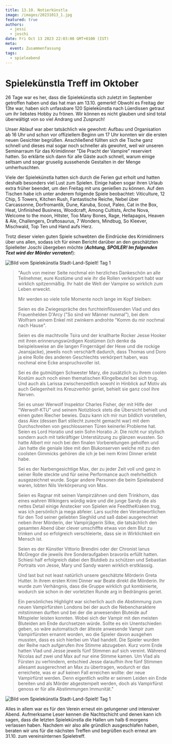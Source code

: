 ```yaml
---
title: 13.10. Notierkünstla
image: /images/20231013_1.jpg
featured: true
authors:
  - jessi
  - joschi
date: Fri Oct 13 2023 22:03:00 GMT+0100 (IST)
meta:
  event: Zusammenfassung
tags:
  - spieleabend
---
```


# Spielekünstla Treff im Oktober

26 Tage war es her, dass die Spielekünstla sich zuletzt im September getroffen haben und das hat man am 13.10. gemerkt! Obwohl es Freitag der 13te war, haben sich unfassbare 120 Spielekünstla nach Lüerdissen getraut um ihr liebstes Hobby zu frönen. Wir können es nicht glauben und sind total überwältigt von so viel Andrang und Zuspruch!

Unser Ablauf war aber tatsächlich wie gewohnt: Aufbau und Organisation ab 16 Uhr und schon vor offiziellem Beginn um 17 Uhr konnten wir die ersten neuen Gesichter begrüßen. Anschließend füllten sich die Tische ganz schnell und dieses mal sogar noch schneller als gewohnt, weil wir unseren Seminarraum für das Krimidinner "Die Pracht der Vampire" reserviert hatten. So erklärte sich dann für alle Gäste auch schnell, warum einige seltsam und sogar gruselig aussehende Gestalten in der Menge umherhuschten.

Viele der Spielekünstla hatten sich durch die Ferien gut erholt und hatten deshalb besonders viel Lust zum Spielen. Einige haben sogar ihren Urlaub extra früher beendet, um den Freitag mit uns genießen zu können. Auf den Tischen habe ich unter anderem folgende Spiele beobachtet: Viticulture, 12 Chip, 5 Towers, Kitchen Rush, Fantastische Reiche, Nebel über Carcassonne, Dorfromantik, Dune, Karuba, Scout, Paleo, Cat in the Box, Heat, Unfinished Business, Woodcraft, Among Cultists, Arche Nova, Welcome to the moon, Hitster, Too Many Bones, Rage, Hellapagos, Heaven & Ale, Challengers, Draftosaurus, 7 Wonders, Mindbug, So Kleever, Mischwald, Top Ten und Hand aufs Herz.

Trotz dieser vielen guten Spiele schwebten die Eindrücke des Krimidinners über uns allen, sodass ich für einen Bericht darüber an den geschätzten Spielleiter Joschi übergeben möchte (***Achtung, SPOILER! Im folgenden Text wird der Mörder verraten!***):

![Bild vom Spielekünstla Stadt-Land-Spielt! Tag 1](/images/20231013_2.jpg)

> "Auch von meiner Seite nochmal ein herzliches Dankeschön an alle Teilnehmer, eure Kostüme und wie ihr die Rollen verkörpert habt war wirklich spitzenmäßig. Ihr habt die Welt der Vampire so wirklich zum Leben erweckt.
> 
> Mir werden so viele tolle Momente noch lange im Kopf bleiben:
> 
> Seien es die Zwiegespräche des furchteinflössenden Vlad und des Frauenhelden D'Arcy ("So sind wir Männer nunmal"), bei dem Wolfram seinem Enkel mit zwinkern androhte "Komm du mir nochmal nach Hause".
> 
> Seien es die machtvolle Tsira und der knallharte Rocker Jesse Hooker mit ihren erinnerungswürdigen Kostümen (ich denke da beispielsweise an die langen Fingernägel der Hexe und die rockige Jeansjacke), jeweils noch verschärft dadurch, dass Thomas und Doro ja eine Rolle des anderen Geschlechts verkörpert haben, was nochmal eine Ecke anspruchsvoller ist.
> 
> Sei es die gutmütigen Schwester Mary, die zusätzlich zu ihrem coolen Kostüm auch noch einen thematischen Klingelbeutel bei sich trug. Und auch als Larissa zwischenzeitlich sowohl in Hinblick auf Motiv als auch Gelegenheit ins Kreuzverhör geriet, behielt sie ganz cool ihre Nerven.
> 
> Sei es unser Werwolf Inspektor Charles Fisher, der mit Hilfe der "Werwolf-KTU" und seinem Notizblock stets die Übersicht behielt und einen guten Riecher bewies. Dazu kann ich mir nun bildlich vorstellen, dass Alex (dessen Bart stilecht zurecht gemacht war) mit dem Durchschreiten von geschlossenen Türen keinerlei Probleme hat.
> Seien es Lord Horatio und sein Sohn Horatio Jr. Die nicht nur stylisch sondern auch mit tatkräftiger Unterstützung zu glänzen wussten. So hatte Albert mir noch bei den finalen Vorbereitungen geholfen und Jan hatte die geniale Idee mit den Blukonserven welche mit zu den coolsten Gimmicks gehören die ich je bei nem Krimi Dinner erlebt habe.
> 
> Sei es der Narbengesichtige Max, der zu jeder Zeit voll und ganz in seiner Rolle steckte und für seine Performance auch mehrheitlich ausgezeichnet wurde. Sogar andere Personen die beim Spieleabend waren, lobten Nils Verkörperung von Max.
> 
> Seien es Ragnar mit seinen Vampirzähnen und dem Trinkhorn, das eines wahren Wikingers würdig wäre und die junge Sandy die als nettes Detail einige Anstecker von Spielen wie FeedtheKraken trug, was ich persönlich ja mega abfeier. Lars suchte den Verantwortlichen für den Tod seiner geliebten Sieghild und saß dabei ausgerechnet neben ihrer Mörderin, der Vampirjägerin Silke, die tatsächlich den gesamten Abend über clever umschiffte etwas von dem Blut zu trinken und so erfolgreich verschleierte, dass sie in Wirklichkeit ein Mensch ist.
> 
> Seien es der Künstler Vittorio Brendini oder der Chronist Ianus McGregor die jeweils ihre Sonderaufgaben bravorös erfüllt hatten. Schiesi half erfolgreich dabei den Blutdieb zu schützen und Sebastian Portraits von Jesse, Mary und Sandy waren wirklich erstklassig.
> 
> Und last but not least natürlich unsere geschätzte Mörderin Greta Hutter. In ihrem ersten Krimi Dinner war Beate direkt die Mörderin. Ihr wurde zum Verhängnis, dass die Gruppe wirklich gut kombinierte, wodurch sie schon in der vorletzten Runde arg in Bedrängnis geriet.
> 
> Ein persönliches Highlight war sicherlich auch die Abstimmung zum neuen Vampirfürsten Londons bei der auch die Nebencharaktere mitstimmen durften und bei der die anwesenden Bluteide auf Mitspieler leisten konnten. Wobei sich der Vampir mit den meisten Bluteiden am Ende durchsetzen würde. Sollte es ein Unentschieden geben, so wäre automatisch der älteste anwesende Vampir zum Vampirfürsten ernannt worden, wo die Spieler davon ausgehen mussten, dass es sich hierbei um Vlad handelt. Die Spieler wurden der Reihe nach aufgerufen ihre Stimme abzugeben. Kurz vorm Ende hatten Vlad und Jesse jeweils fünf Stimmen auf sich vereint. Während Nicolas auf zwei und Max auf nur eine Stimme kamen. Um Vlad als Fürsten zu verhindern, entschied Jesse daraufhin ihre fünf Stimmen allesamt ausgerechnet an Max zu übertragen, wodurch er das erreichete, was er auf keinen Fall erreichen wollte: der neue Vampirfürst werden. Denn eigentlich wollte er seinem Leiden ein Ende bereiten und als Mörder abgestempelt werden, doch als Vampirfürst genoss er für alle Abstimmungen Immunität."

![Bild vom Spielekünstla Stadt-Land-Spielt! Tag 1](/images/20231013_krimidinner.jpg)

Alles in allem war es für den  Verein erneut ein gelungener und intensiver Abend. Aufmerksame Leser kennen die Nachtschicht und denen kann ich sagen, dass die letzten Spielekünstla die Hallen um halb 6 morgens verlassen haben. Nachdem wir also alle gründlich ausgeschlafen haben, beraten wir uns für die nächsten Treffen und begrüßen euch erneut am 31.10. zum vereinsinternen Spieletreff.
